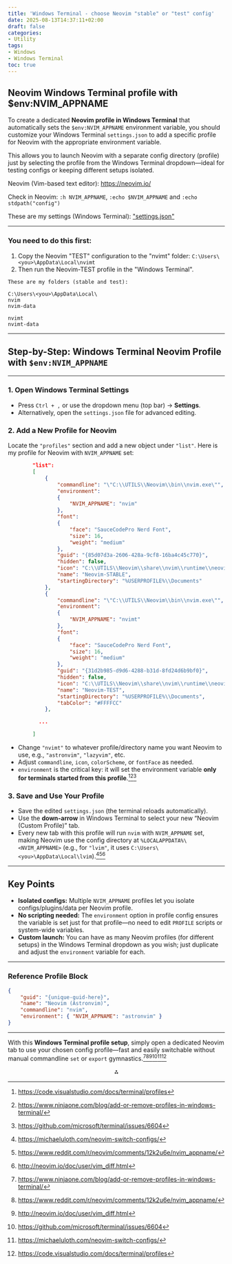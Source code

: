 ```yaml
---
title: 'Windows Terminal - choose Neovim "stable" or "test" config'
date: 2025-08-13T14:37:11+02:00
draft: false
categories:
- Utility
tags:
- Windows
- Windows Terminal
toc: true
---
```


## Neovim Windows Terminal profile with \$env:NVIM_APPNAME

To create a dedicated **Neovim profile in Windows Terminal** that automatically sets the `$env:NVIM_APPNAME` environment variable, you should customize your Windows Terminal `settings.json` to add a specific profile for Neovim with the appropriate environment variable.

This allows you to launch Neovim with a separate config directory (profile) just by selecting the profile from the Windows Terminal dropdown—ideal for testing configs or keeping different setups isolated.

Neovim (Vim-based text editor): https://neovim.io/

Check in Neovim: `:h NVIM_APPNAME`, `:echo $NVIM_APPNAME` and `:echo stdpath("config")`

These are my settings (Windows Terminal): [ "settings.json" ](/posts/2025/2025_08M_18-settings.json)


***

### You need to do this first:

1. Copy the Neovim "TEST" configuration to the "nvimt" folder: `C:\Users\<you>\AppData\Local\nvimt`
2. Then run the Neovim-TEST profile in the "Windows Terminal".

```
These are my folders (stable and test):

C:\Users\<you>\AppData\Local\
nvim
nvim-data

nvimt
nvimt-data
```


***

## Step-by-Step: Windows Terminal Neovim Profile with `$env:NVIM_APPNAME`

***

### 1. **Open Windows Terminal Settings**

- Press `Ctrl + ,` or use the dropdown menu (top bar) → **Settings**.
- Alternatively, open the `settings.json` file for advanced editing.


### 2. **Add a New Profile for Neovim**

Locate the `"profiles"` section and add a new object under `"list"`. Here is my profile for Neovim with `NVIM_APPNAME` set:

```json
        "list":
        [
            {
                "commandline": "\"C:\\UTILS\\Neovim\\bin\\nvim.exe\"",
                "environment":
                {
                    "NVIM_APPNAME": "nvim"
                },
                "font":
                {
                    "face": "SauceCodePro Nerd Font",
                    "size": 16,
                    "weight": "medium"
                },
                "guid": "{85d07d3a-2606-428a-9cf8-16ba4c45c770}",
                "hidden": false,
                "icon": "C:\\UTILS\\Neovim\\share\\nvim\\runtime\\neovim.ico",
                "name": "Neovim-STABLE",
                "startingDirectory": "%USERPROFILE%\\Documents"
            },
            {
                "commandline": "\"C:\\UTILS\\Neovim\\bin\\nvim.exe\"",
                "environment":
                {
                    "NVIM_APPNAME": "nvimt"
                },
                "font":
                {
                    "face": "SauceCodePro Nerd Font",
                    "size": 16,
                    "weight": "medium"
                },
                "guid": "{31d2b985-d9d6-4288-b31d-8fd24d6b9bf0}",
                "hidden": false,
                "icon": "C:\\UTILS\\Neovim\\share\\nvim\\runtime\\neovim.ico",
                "name": "Neovim-TEST",
                "startingDirectory": "%USERPROFILE%\\Documents",
                "tabColor": "#FFFFCC"
            },

          ...

        ]
```

- Change `"nvimt"` to whatever profile/directory name you want Neovim to use, e.g., `"astronvim"`, `"lazyvim"`, etc.
- Adjust `commandline`, `icon`, `colorScheme`, or `fontFace` as needed.
- `environment` is the critical key: it will set the environment variable **only for terminals started from this profile**.[^1][^2][^3]


### 3. **Save and Use Your Profile**

- Save the edited `settings.json` (the terminal reloads automatically).
- Use the **down-arrow** in Windows Terminal to select your new “Neovim (Custom Profile)” tab.
- Every new tab with this profile will run `nvim` with `NVIM_APPNAME` set, making Neovim use the config directory at `%LOCALAPPDATA%\<NVIM_APPNAME>` (e.g., for `"lvim"`, it uses `C:\Users\<you>\AppData\Local\lvim`).[^4][^5][^6]

***

## Key Points

- **Isolated configs:** Multiple `NVIM_APPNAME` profiles let you isolate configs/plugins/data per Neovim profile.
- **No scripting needed:** The `environment` option in profile config ensures the variable is set just for that profile—no need to edit `PROFILE` scripts or system-wide variables.
- **Custom launch:** You can have as many Neovim profiles (for different setups) in the Windows Terminal dropdown as you wish; just duplicate and adjust the `environment` variable for each.

***

### Reference Profile Block

```json
{
    "guid": "{unique-guid-here}",
    "name": "Neovim (Astronvim)",
    "commandline": "nvim",
    "environment": { "NVIM_APPNAME": "astronvim" }
}
```


***

With this **Windows Terminal profile setup**, simply open a dedicated Neovim tab to use your chosen config profile—fast and easily switchable without manual commandline `set` or `export` gymnastics.[^2][^5][^6][^3][^4][^1]

<div style="text-align: center">⁂</div>

[^1]: https://code.visualstudio.com/docs/terminal/profiles

[^2]: https://www.ninjaone.com/blog/add-or-remove-profiles-in-windows-terminal/

[^3]: https://github.com/microsoft/terminal/issues/6604

[^4]: https://michaeluloth.com/neovim-switch-configs/

[^5]: https://www.reddit.com/r/neovim/comments/12k2u6e/nvim_appname/

[^6]: http://neovim.io/doc/user/vim_diff.html

[^7]: https://github.com/neovim/neovim/issues/21691

[^8]: https://www.reddit.com/r/neovim/comments/1crdv93/neovim_on_windows_using_windows_terminal_and/

[^9]: https://neovim.io/doc/user/starting.html

[^10]: https://learn.microsoft.com/en-us/windows/terminal/customize-settings/profile-appearance

[^11]: https://www3.ntu.edu.sg/home/ehchua/programming/howto/Environment_Variables.html

[^12]: https://www.jasonross.dev/neovim-setup-on-windows-2022/

[^13]: https://stackoverflow.com/questions/62578458/vim-nvim-not-filling-windows-terminal

[^14]: https://www.autodesk.com/support/technical/article/caas/sfdcarticles/sfdcarticles/How-to-set-an-environment-variable.html

[^15]: https://blog.nikfp.com/how-to-install-and-set-up-neovim-on-windows

[^16]: https://www.youtube.com/watch?v=v34n_lgOe1c

[^17]: https://learn.microsoft.com/en-us/windows/terminal/customize-settings/profile-general

[^18]: https://learn.microsoft.com/en-us/windows-server/administration/windows-commands/set_1

[^19]: https://stackoverflow.com/questions/66994307/how-to-set-environment-variables-in-windows-command-prompt-so-they-re-passed-in

[^20]: https://stackoverflow.com/questions/73941134/how-do-i-create-a-new-custom-profile-in-windows-terminal-from-a-powershell-scrip



